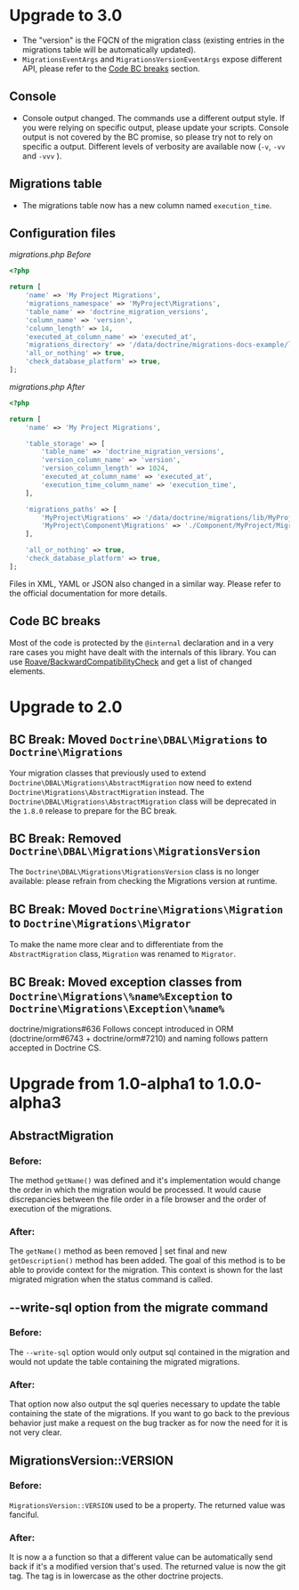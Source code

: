 # Upgrade to 3.0

- The "version" is the FQCN of the migration class (existing entries in the migrations table will be automatically updated).
- `MigrationsEventArgs` and `MigrationsVersionEventArgs` expose different API, 
please refer to the [Code BC breaks](#code-bc-breaks) section.

## Console
- Console output changed. The commands use a different output style. If you were relying on specific output, 
  please update your scripts. 
  Console output is not covered by the BC promise, so please try not to rely on specific a output.
  Different levels of verbosity are available now (`-v`, `-vv` and `-vvv` ).

## Migrations table

- The migrations table now has a new column named `execution_time`.


## Configuration files

*migrations.php Before*
```php
<?php

return [
    'name' => 'My Project Migrations',
    'migrations_namespace' => 'MyProject\Migrations',
    'table_name' => 'doctrine_migration_versions',
    'column_name' => 'version',
    'column_length' => 14,
    'executed_at_column_name' => 'executed_at',
    'migrations_directory' => '/data/doctrine/migrations-docs-example/lib/MyProject/Migrations',
    'all_or_nothing' => true,
    'check_database_platform' => true,
];
```
*migrations.php After*

```php
<?php

return [
    'name' => 'My Project Migrations',

    'table_storage' => [
        'table_name' => 'doctrine_migration_versions',
        'version_column_name' => 'version',
        'version_column_length' => 1024,
        'executed_at_column_name' => 'executed_at',
        'execution_time_column_name' => 'execution_time',
    ],

    'migrations_paths' => [
        'MyProject\Migrations' => '/data/doctrine/migrations/lib/MyProject/Migrations',
        'MyProject\Component\Migrations' => './Component/MyProject/Migrations',
    ],

    'all_or_nothing' => true,
    'check_database_platform' => true,
];
```

Files in XML, YAML or JSON also changed in a similar way. Please refer to the official documentation for more details.

## Code BC breaks

Most of the code is protected by the `@internal` declaration and in a very rare cases you might have dealt with the 
internals of this library. 
You can use [Roave/BackwardCompatibilityCheck](https://github.com/Roave/BackwardCompatibilityCheck) and get a list of 
changed elements.

# Upgrade to 2.0

## BC Break: Moved `Doctrine\DBAL\Migrations` to `Doctrine\Migrations`

Your migration classes that previously used to extend `Doctrine\DBAL\Migrations\AbstractMigration` now need to extend
`Doctrine\Migrations\AbstractMigration` instead. The `Doctrine\DBAL\Migrations\AbstractMigration` class will be
deprecated in the `1.8.0` release to prepare for the BC break.

## BC Break: Removed `Doctrine\DBAL\Migrations\MigrationsVersion`

The `Doctrine\DBAL\Migrations\MigrationsVersion` class is no longer available: please refrain from checking the Migrations version at runtime.

## BC Break: Moved `Doctrine\Migrations\Migration` to `Doctrine\Migrations\Migrator`

To make the name more clear and to differentiate from the `AbstractMigration` class, `Migration` was renamed to `Migrator`.

## BC Break: Moved exception classes from `Doctrine\Migrations\%name%Exception` to `Doctrine\Migrations\Exception\%name%`
doctrine/migrations#636
Follows concept introduced in ORM (doctrine/orm#6743 + doctrine/orm#7210) and naming follows pattern accepted in Doctrine CS.

# Upgrade from 1.0-alpha1 to 1.0.0-alpha3

## AbstractMigration

### Before:

The method `getName()` was defined and it's implementation would change the order in which the migration would be processed.
It would cause discrepancies between the file order in a file browser and the order of execution of the migrations.

### After:

The `getName()` method as been removed | set final and new `getDescription()` method has been added.
The goal of this method is to be able to provide context for the migration.
This context is shown for the last migrated migration when the status command is called.

## --write-sql option from the migrate command

### Before:

The `--write-sql` option would only output sql contained in the migration and would not update the table containing the migrated migrations.

### After:

That option now also output the sql queries necessary to update the table containing the state of the migrations.
If you want to go back to the previous behavior just make a request on the bug tracker as for now the need for it is not very clear.

## MigrationsVersion::VERSION

### Before:

`MigrationsVersion::VERSION` used to be a property.
The returned value was fanciful.

### After:

It is now a a function so that a different value can be automatically send back if it's a modified version that's used.
The returned value is now the git tag.
The tag is in lowercase as the other doctrine projects.
